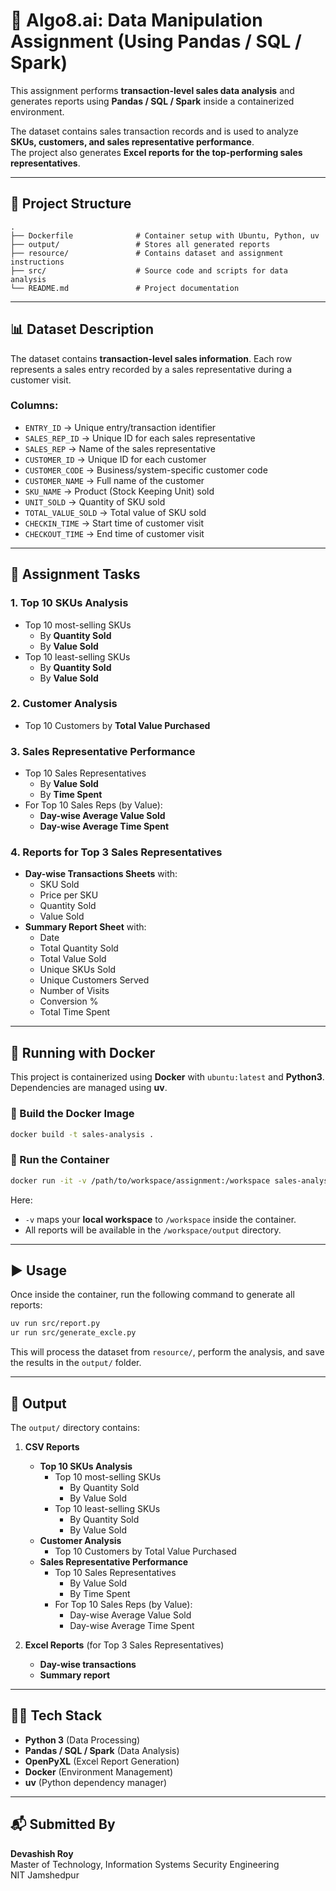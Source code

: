 # 📝 Algo8.ai: Data Manipulation Assignment (Using Pandas / SQL / Spark)

This assignment performs **transaction-level sales data analysis** and generates reports using **Pandas / SQL / Spark** inside a containerized environment.  

The dataset contains sales transaction records and is used to analyze **SKUs, customers, and sales representative performance**.  
The project also generates **Excel reports for the top-performing sales representatives**.  

---

## 📂 Project Structure

```
.
├── Dockerfile              # Container setup with Ubuntu, Python, uv
├── output/                 # Stores all generated reports
├── resource/               # Contains dataset and assignment instructions
├── src/                    # Source code and scripts for data analysis
└── README.md               # Project documentation
```

---

## 📊 Dataset Description

The dataset contains **transaction-level sales information**. Each row represents a sales entry recorded by a sales representative during a customer visit.  

### Columns:
- `ENTRY_ID` → Unique entry/transaction identifier  
- `SALES_REP_ID` → Unique ID for each sales representative  
- `SALES_REP` → Name of the sales representative  
- `CUSTOMER_ID` → Unique ID for each customer  
- `CUSTOMER_CODE` → Business/system-specific customer code  
- `CUSTOMER_NAME` → Full name of the customer  
- `SKU_NAME` → Product (Stock Keeping Unit) sold  
- `UNIT_SOLD` → Quantity of SKU sold  
- `TOTAL_VALUE_SOLD` → Total value of SKU sold  
- `CHECKIN_TIME` → Start time of customer visit  
- `CHECKOUT_TIME` → End time of customer visit  

---

## 📝 Assignment Tasks

### 1. Top 10 SKUs Analysis
- Top 10 most-selling SKUs  
  - By **Quantity Sold**  
  - By **Value Sold**  
- Top 10 least-selling SKUs  
  - By **Quantity Sold**  
  - By **Value Sold**  

### 2. Customer Analysis
- Top 10 Customers by **Total Value Purchased**  

### 3. Sales Representative Performance
- Top 10 Sales Representatives  
  - By **Value Sold**  
  - By **Time Spent**  
- For Top 10 Sales Reps (by Value):  
  - **Day-wise Average Value Sold**  
  - **Day-wise Average Time Spent**  

### 4. Reports for Top 3 Sales Representatives
- **Day-wise Transactions Sheets** with:  
  - SKU Sold  
  - Price per SKU  
  - Quantity Sold  
  - Value Sold  
- **Summary Report Sheet** with:  
  - Date  
  - Total Quantity Sold  
  - Total Value Sold  
  - Unique SKUs Sold  
  - Unique Customers Served  
  - Number of Visits  
  - Conversion %  
  - Total Time Spent  

---

## 🐳 Running with Docker

This project is containerized using **Docker** with `ubuntu:latest` and **Python3**.  
Dependencies are managed using **uv**.  

### 🔧 Build the Docker Image
```bash
docker build -t sales-analysis .
```

### 🚀 Run the Container
```bash
docker run -it -v /path/to/workspace/assignment:/workspace sales-analysis
```

Here:  
- `-v` maps your **local workspace** to `/workspace` inside the container.  
- All reports will be available in the `/workspace/output` directory.  

---

## ▶️ Usage

Once inside the container, run the following command to generate all reports:

```bash
uv run src/report.py
ur run src/generate_excle.py
```

This will process the dataset from `resource/`, perform the analysis, and save the results in the `output/` folder.  

---

## 📑 Output

The `output/` directory contains:  

1. **CSV Reports**  
   - **Top 10 SKUs Analysis**  
     - Top 10 most-selling SKUs  
       - By Quantity Sold  
       - By Value Sold  
     - Top 10 least-selling SKUs  
       - By Quantity Sold  
       - By Value Sold  
   - **Customer Analysis**  
     - Top 10 Customers by Total Value Purchased  
   - **Sales Representative Performance**  
     - Top 10 Sales Representatives  
       - By Value Sold  
       - By Time Spent  
     - For Top 10 Sales Reps (by Value):  
       - Day-wise Average Value Sold  
       - Day-wise Average Time Spent  

2. **Excel Reports** (for Top 3 Sales Representatives)  
   - **Day-wise transactions**  
   - **Summary report**  

---

## 👨‍💻 Tech Stack
- **Python 3** (Data Processing)  
- **Pandas / SQL / Spark** (Data Analysis)  
- **OpenPyXL** (Excel Report Generation)  
- **Docker** (Environment Management)  
- **uv** (Python dependency manager)  

---

## 📬 Submitted By
**Devashish Roy**  
Master of Technology, Information Systems Security Engineering  
NIT Jamshedpur  
